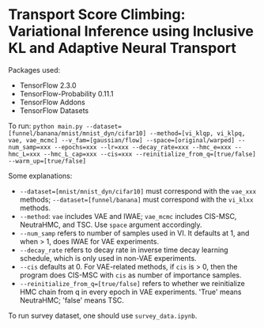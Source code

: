 # Transport Score Climbing: Variational Inference using Inclusive KL and Adaptive Neural Transport

Packages used:
* TensorFlow 2.3.0
* TensorFlow-Probability 0.11.1
* TensorFlow Addons
* TensorFlow Datasets

To run:
`python main.py --dataset=[funnel/banana/mnist/mnist_dyn/cifar10] --method=[vi_klqp, vi_klpq, vae, vae_mcmc] --v_fam=[gaussian/flow] --space=[original/warped] --num_samp=xxx --epochs=xxx --lr=xxx --decay_rate=xxx --hmc_e=xxx --hmc_L=xxx --hmc_L_cap=xxx --cis=xxx --reinitialize_from_q=[true/false] --warm_up=[true/false]`

Some explanations:
* `--dataset=[mnist/mnist_dyn/cifar10]` must correspond with the `vae_xxx` methods; `--dataset=[funnel/banana]` must correspond with the `vi_klxx` methods.
* `--method`: `vae` includes VAE and IWAE; `vae_mcmc` includes CIS-MSC, NeutraHMC, and TSC. Use `space` argument accordingly.
* `--num_samp` refers to number of samples used in VI. It defaults at 1, and when > 1, does IWAE for VAE experiments.
* `--decay_rate` refers to decay rate in inverse time decay learning schedule, which is only used in non-VAE experiments.
* `--cis` defaults at 0. For VAE-related methods, if `cis` is > 0, then the program does CIS-MSC with `cis` as number of importance samples.
* `--reinitialize_from_q=[true/false]` refers to whether we reinitialize HMC chain from q in every epoch in VAE experiments. 'True' means NeutraHMC; 'false' means TSC.

To run survey dataset, one should use `survey_data.ipynb`.
